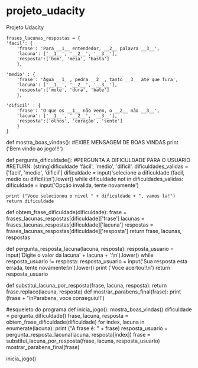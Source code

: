# projeto_udacity
Projeto Udacity


    
    frases_lacunas_respostas = {
    'facil': {
        'frase': 'Para __1__ entendedor, __2__ palavra __3__',
        'lacuna': ['__1__', '__2__', '__3__'],
        'resposta':['bom', 'meia', 'basta']
        },

    'medio' : {
        'frase': 'Água __1__, pedra __2__, tanto __3__ até que fura',
        'lacuna': ['__1__', '__2__', '__3__'],
        'resposta':['mole', 'dura', 'bate']
        },

    'dificil' : {
        'frase': 'O que os __1__ não veem, o __2__ não __3__',
        'lacuna': ['__1__', '__2__', '__3__'],
        'resposta':['olhos', 'coração', 'sente']
        }
    }

def mostra_boas_vindas():
    #EXIBE MENSAGEM DE BOAS VINDAS
    print ('Bem vindo ao jogo!!!')

def pergunta_dificuldade():
    #PERGUNTA A DIFICULDADE PARA O USUÁRIO
    #RETURN: (string)dificuldade 'fácil', 'médio', 'dificil'.
    dificuldades_validas = ['facil', 'medio', 'dificil']
    dificuldade = input('selecione a dificuldade (facil, medio ou dificil):\n').lower()
    while dificuldade not in dificuldades_validas:
        dificuldade = input('Opção invalida, tente novamente')

    print ("Voce selecionou o nivel " + dificuldade + ", vamos la!")
    return dificuldade


def obtem_frase_dificuldade(dificuldade):
    frase = frases_lacunas_respostas[dificuldade]['frase']
    lacunas = frases_lacunas_respostas[dificuldade]['lacuna']
    respostas = frases_lacunas_respostas[dificuldade]['resposta']
    return frase, lacunas, respostas

def pergunta_resposta_lacuna(lacuna, resposta):
    resposta_usuario = input('Digite o valor da lacuna' + lacuna + ':\n').lower()
    while resposta_usuario != resposta:
        resposta_usuario = input('Sua resposta esta errada, tente novamente:\n').lower()
    print ('Voce acertou!\n')
    return resposta_usuario

def substitui_lacuna_por_resposta(frase, lacuna, resposta):
    return frase.replace(lacuna, resposta)
def mostrar_parabens_final(frase):
    print (frase + '\nParabens, voce conseguiu!!')



#esqueleto do programa
def inicia_jogo():
    mostra_boas_vindas()
    dificuldade = pergunta_dificuldade()
    frase, lacuna, resposta = obtem_frase_dificuldade(dificuldade)
    for index, lacuna in enumerate(lacuna):
      print ("A frase é: " + frase)
      resposta_usuario = pergunta_resposta_lacuna(lacuna, resposta[index])
      frase = substitui_lacuna_por_resposta(frase, lacuna, resposta_usuario)
    mostrar_parabens_final(frase)

inicia_jogo()
